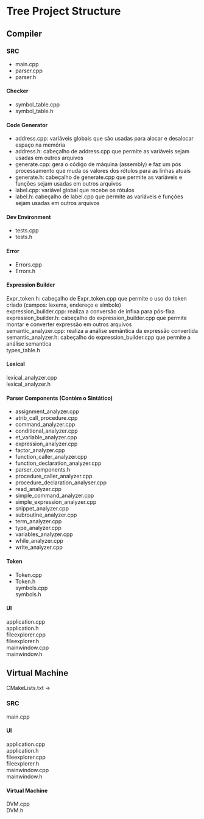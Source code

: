 # Tree Project Structure

## Compiler

### SRC
- main.cpp<br>
- parser.cpp<br>
- parser.h<br>

#### Checker
- symbol_table.cpp<br>
- symbol_table.h<br>

#### Code Generator
- address.cpp: variáveis globais que são usadas para alocar e desalocar espaço na memória<br>
- address.h: cabeçalho de address.cpp que permite as variáveis sejam usadas em outros arquivos<br>
- generate.cpp: gera o código de máquina (assembly) e faz um pós processamento que muda os valores dos rótulos para as linhas atuais<br>
- generate.h: cabeçalho de generate.cpp que permite as variáveis e funções sejam usadas em outros arquivos<br>
- label.cpp: variável global que recebe os rótulos<br>
- label.h: cabeçalho de label.cpp que permite as variáveis e funções sejam usadas em outros arquivos<br>

#### Dev Environment
- tests.cpp<br>
- tests.h<br>

#### Error
- Errors.cpp<br>
- Errors.h<br>


#### Expression Builder
Expr_token.h: cabeçalho de Expr_token.cpp que permite o uso do token criado (campos: lexema, endereço e símbolo)<br>
expression_builder.cpp: realiza a conversão de infixa para pós-fixa<br>
expression_builder.h: cabeçalho do expression_builder.cpp que permite montar e converter expressão em outros arquivos<br>
semantic_analyzer.cpp: realiza a análise semântica da expressão convertida<br>
semantic_analyzer.h: cabeçalho do expression_builder.cpp que permite a análise semantica<br>
types_table.h<br>

#### Lexical
lexical_analyzer.cpp<br>
lexical_analyzer.h<br>

#### Parser Components  (Contém o Sintático)
- assignment_analyzer.cpp<br>
- atrib_call_procedure.cpp<br>
- command_analyzer.cpp<br>
- conditional_analyzer.cpp<br>
- et_variable_analyzer.cpp<br>
- expression_analyzer.cpp<br>
- factor_analyzer.cpp<br>
- function_caller_analyzer.cpp<br>
- function_declaration_analyzer.cpp<br>
- parser_components.h<br>
- procedure_caller_analyzer.cpp<br>
- procedure_declaration_analyser.cpp<br>
- read_analyzer.cpp<br>
- simple_command_analyzer.cpp<br>
- simple_expression_analyzer.cpp<br>
- snippet_analyzer.cpp<br>
- subroutine_analyzer.cpp<br>
- term_analyzer.cpp<br>
- type_analyzer.cpp<br>
- variables_analyzer.cpp<br>
- while_analyzer.cpp<br>
- write_analyzer.cpp<br>

#### Token
- Token.cpp<br>
- Token.h<br>
symbols.cpp<br>
symbols.h<br>

#### UI
application.cpp<br>
application.h<br>
fileexplorer.cpp<br>
fileexplorer.h<br>
mainwindow.cpp<br>
mainwindow.h<br>


## Virtual Machine
CMakeLists.txt  -> <br>

### SRC
main.cpp<br>

#### UI
application.cpp<br>
application.h<br>
fileexplorer.cpp<br>
fileexplorer.h<br>
mainwindow.cpp<br>
mainwindow.h<br>

#### Virtual Machine
DVM.cpp<br>
DVM.h<br>
